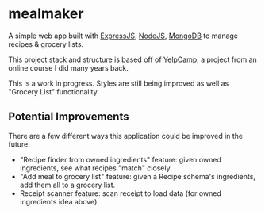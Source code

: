 # mealmaker
A simple web app built with [ExpressJS](https://expressjs.com), [NodeJS](https://nodejs.org/en/), [MongoDB](https://www.mongodb.com) to manage recipes & grocery lists.

This project stack and structure is based off of [YelpCamp](https://github.com/Colt/YelpCamp/), a project from an online course I did many years back.

This is a work in progress. Styles are still being improved as well as "Grocery List" functionality.

## Potential Improvements
There are a few different ways this application could be improved in the future.
- "Recipe finder from owned ingredients" feature: given owned ingredients, see what recipes "match" closely.
- "Add meal to grocery list" feature: given a Recipe schema's ingredients, add them all to a grocery list.
- Receipt scanner feature: scan receipt to load data (for owned ingredients idea above)
